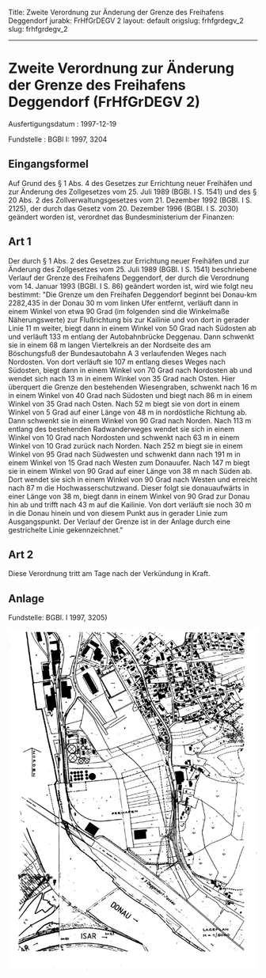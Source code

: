 Title: Zweite Verordnung zur Änderung der Grenze des Freihafens Deggendorf
jurabk: FrHfGrDEGV 2
layout: default
origslug: frhfgrdegv_2
slug: frhfgrdegv_2

---

# Zweite Verordnung zur Änderung der Grenze des Freihafens Deggendorf (FrHfGrDEGV 2)

Ausfertigungsdatum
:   1997-12-19

Fundstelle
:   BGBl I: 1997, 3204



## Eingangsformel

Auf Grund des § 1 Abs. 4 des Gesetzes zur Errichtung neuer Freihäfen
und zur Änderung des Zollgesetzes vom 25. Juli 1989 (BGBl. I S. 1541)
und des § 20 Abs. 2 des Zollverwaltungsgesetzes vom 21. Dezember 1992
(BGBl. I S. 2125), der durch das Gesetz vom 20. Dezember 1996 (BGBl. I
S. 2030) geändert worden ist, verordnet das Bundesministerium der
Finanzen:


## Art 1

Der durch § 1 Abs. 2 des Gesetzes zur Errichtung neuer Freihäfen und
zur Änderung des Zollgesetzes vom 25. Juli 1989 (BGBl. I S. 1541)
beschriebene Verlauf der Grenze des Freihafens Deggendorf, der durch
die Verordnung vom 14. Januar 1993 (BGBl. I S. 86) geändert worden
ist, wird wie folgt neu bestimmt:
"Die Grenze um den Freihafen Deggendorf beginnt bei Donau-km 2282,435
in der Donau 30 m vom linken Ufer entfernt, verläuft dann in einem
Winkel von etwa 90
Grad (im folgenden sind die Winkelmaße Näherungswerte) zur
Flußrichtung bis zur Kailinie und von dort in gerader Linie 11 m
weiter, biegt dann in einem Winkel von 50
Grad nach Südosten ab und verläuft 133 m entlang der Autobahnbrücke
Deggenau. Dann schwenkt sie in einem 68 m langen Viertelkreis an der
Nordseite des am Böschungsfuß der Bundesautobahn A 3 verlaufenden
Weges nach Nordosten. Von dort verläuft sie 107 m entlang dieses Weges
nach Südosten, biegt dann in einem Winkel von 70
Grad nach Nordosten ab und wendet sich nach 13 m in einem Winkel von
35
Grad nach Osten. Hier überquert die Grenze den bestehenden
Wiesengraben, schwenkt nach 16 m in einem Winkel von 40
Grad nach Südosten und biegt nach 86 m in einem Winkel von 35
Grad nach Osten. Nach 52 m biegt sie von dort in einem Winkel von 5
Grad auf einer Länge von 48 m in nordöstliche Richtung ab. Dann
schwenkt sie in einem Winkel von 90
Grad nach Norden. Nach 113 m entlang des bestehenden Radwanderweges
wendet sie sich in einem Winkel von 10
Grad nach Nordosten und schwenkt nach 63 m in einem Winkel von 10
Grad zurück nach Norden. Nach 252 m biegt sie in einem Winkel von 95
Grad nach Südwesten und schwenkt dann nach 191 m in einem Winkel von
15
Grad nach Westen zum Donauufer. Nach 147 m biegt sie in einem Winkel
von 90
Grad auf einer Länge von 38 m nach Süden ab. Dort wendet sie sich in
einem Winkel von 90
Grad nach Westen und erreicht nach 87 m die Hochwasserschutzwand.
Dieser folgt sie donauaufwärts in einer Länge von 38 m, biegt dann in
einem Winkel von 90
Grad zur Donau hin ab und trifft nach 43 m auf die Kailinie. Von dort
verläuft sie noch 30 m in die Donau hinein und von diesem Punkt aus in
gerader Linie zum Ausgangspunkt. Der Verlauf der Grenze ist in der
Anlage durch eine gestrichelte Linie gekennzeichnet."


## Art 2

Diese Verordnung tritt am Tage nach der Verkündung in Kraft.


## Anlage

Fundstelle: BGBl. I 1997, 3205)

![bgbl1_1997_j3205_0010.jpg](bgbl1_1997_j3205_0010.jpg)
